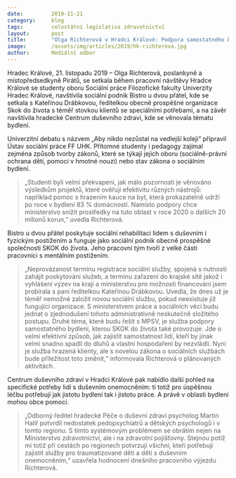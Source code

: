 ```yaml
---
date:         2019-11-21
category:     blog
tags:         celostátní legislativa zdravotnictví
layout:       post
title:        "Olga Richterová v Hradci Králové: Podpora samostatného bydlení je efektivnější než pobytová zařízení"
image:        /assets/img/articles/2019/hk-richterova.jpg
author:       Mediální odbor
---
```



Hradec Králové, 21. listopadu 2019 – Olga Richterová, poslankyně a místopředsedkyně Pirátů, se setkala během pracovní návštěvy Hradce Králové se studenty oboru Sociální práce Filozofické fakulty Univerzity Hradec Králové, navštívila sociální podnik Bistro u dvou přátel, kde se setkala s Kateřinou Drábkovou, ředitelkou obecně prospěšné organizace Skok do života s téměř stovkou klientů se speciálními potřebami, a na závěr navštívila hradecké Centrum duševního zdraví, kde se věnovala tématu bydlení.

Univerzitní debatu s názvem „Aby nikdo nezůstal na vedlejší koleji“ připravil Ústav sociální práce FF UHK. Přítomné studenty i pedagogy zajímal zejména způsob tvorby zákonů, které se týkají jejich oboru (sociálně-právní ochrana dětí, pomoci v hmotné nouzi) nebo stav zákona o sociálním bydlení. 

> „Studenti byli velmi překvapeni, jak málo pozornosti je věnováno výsledkům projektů, které ověřují efektivitu různých nástrojů: například pomoc s hrazením kauce na byt, která prokazatelně udrží po roce v bydlení 83 % domácností. Namísto podpory chce ministerstvo snížit prostředky na tuto oblast v roce 2020 o dalších 20 milionů korun,“ uvedla Richterová.

Bistro u dvou přátel poskytuje sociální rehabilitaci lidem s duševním i fyzickým postižením a funguje jako sociální podnik obecně prospěšné společnosti SKOK do života. Jeho pracovní tým tvoří z velké části pracovníci s mentálním postižením. 

> „Neprovázanost termínu registrace sociální služby, spojená s nutností zahájit poskytování služeb, a termínu zařazení do krajské sítě jakož i vyhlášení výzev na kraji a ministerstvu pro možnosti financování jsem probírala s paní ředitelkou Kateřinou Drábkovou. Uvedla, že dnes už je téměř nemožné založit novou sociální službu, pokud neexistuje již fungující organizace. S ministerstvem práce a sociálních věcí budu jednat o zjednodušení tohoto administrativně neskutečně složitého postupu. Druhé téma, které budu řešit s MPSV, je služba podpory samostatného bydlení, kterou SKOK do života také provozuje. Jde o velmi efektivní způsob, jak zajistit samostatnost lidí, kteří by jinak velmi snadno spadli do dluhů a vlastní hospodaření by nezvládli. Nyní je služba hrazená klienty, ale s novelou zákona o sociálních službách bude příležitost toto změnit,“ informovala Richterová o plánovaných aktivitách.

Centrum duševního zdraví v Hradci Králové pak nabídlo další pohled na specifické potřeby lidí s duševním onemocněním: ti totiž pro úspěšnou léčbu potřebují jak jistotu bydlení tak i jistotu práce. A právě v oblasti bydlení mohou obce pomoci. 

> „Odborný ředitel hradecké Péče o duševní zdraví psycholog Martin Halíř potvrdil nedostatek pedopsychiatrů a dětských psychologů i v tomto regionu. S tímto systémovým problémem se obrátím nejen na Ministerstvo zdravotnictví, ale i na zdravotní pojišťovny. Stejnou potíž mi totiž při cestách po regionech potvrzují všichni, kteří potřebují zajistit služby pro traumatizované děti a děti s duševním onemocněním,“ uzavřela hodnocení dnešního pracovního výjezdu Richterová.

